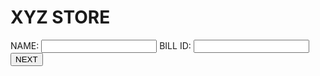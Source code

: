 <!DOCTYPE html>
<html>
<head>
<title>Bill Generation</title>
<script>
	var amount = new Number();
	
	function init(){
		
		var name = document.getElementById("name").value;
   	var billID = document.getElementById("billID").value;
    var data = "<table border='1' > <tr> <th colspan='2'>NAME:"+name+"</th><th colspan='2'>BILL ID:"+billID+"</th></tr><tr><th >PRODUCT NAME</th><th >PRICE</th><th >QUANTITY</th><th >TOTAL</th></tr>                                                                  ";
    document.getElementById("bill").innerHTML = data;
   		
   	document.getElementById("content").innerHTML = "<lable>PRODUCT NAME:</lable><select name='product' id='product' required><option></option><option>A1</option><option>A2</option><option>A3</option><option>A4</option><option>A5</option></select><lable>PRICE:</lable><input type='number' name='price' id='price' required><lable>QUANTITY:</lable><input type='number' name='quantity' id='quantity' onchange='sum();' required><lable>TOTAL:</lable><input type='number' name='total' id='total'  readonly> <input type='button' value='   ADD   ' id='add' onclick='print1()' > <input type='button' value='   PRINT   ' id='print' onclick='getprint()' >";
	}
function print1(){
	
	
    var product = document.getElementById("product").value;
    var price = document.getElementById("price").value;
    var quantity = document.getElementById("quantity").value;
    var total = document.getElementById("total").value;
    amount = Number(amount) +  Number(total);
  
 	  var data = document.getElementById("bill").innerHTML;
 	  
  	 data =  data.slice(0,data.length-59) ;
 
    document.getElementById("bill").innerHTML = data+ "<tr ><td >"+product+"</td><td >"+price+"</td><td >"+quantity+"</td><td >"+total+"</td></tr><tr><th colspan='4'>TOTAL AMOUNT:"+amount+"</th></tr></table>";
  
}
function sum(){
 	var price = document.getElementById("price").value;
    var quantity = document.getElementById("quantity").value;
  
    document.getElementById("total").value = price*quantity;

}
function getprint(){
	var original = document.body.innerHTML;
	document.body.innerHTML = document.getElementById("bill").innerHTML;

	window.print();

	document.body.innerHTML =  document.getElementById("o").innerHTML;
}
</script>
<style type="text/css">
	
</style>
</head>
<body >
	<div id="o">
<h1>XYZ STORE</h1>
<lable>NAME:</lable>
<input type="text" name="name" id="name" required>
<lable>BILL ID:</lable>
<input type="text" name="billID" id="billID" required>
<input type="button" value="NEXT" id="next" onclick="init();" >
</div>
<br><br>
<div id="content"></div>
<br><br>
<div id="bill"></div>


</body>
</html>
